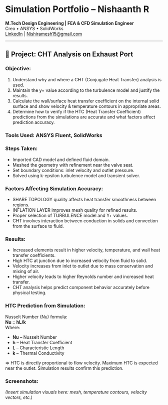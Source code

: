 
# Simulation Portfolio – Nishaanth R

**M.Tech Design Engineering | FEA & CFD Simulation Engineer**  
Creo • ANSYS • SolidWorks  
[LinkedIn](https://linkedin.com/in/nishaanthramesh) | Nishiramesh15@gmail.com  

---

## 🔧 Project: CHT Analysis on Exhaust Port

### **Objective:**
1. Understand why and where a CHT (Conjugate Heat Transfer) analysis is used.
2. Maintain the y+ value according to the turbulence model and justify the results.
3. Calculate the wall/surface heat transfer coefficient on the internal solid surface and show velocity & temperature contours in appropriate areas.
4. Determine how to verify if the HTC (Heat Transfer Coefficient) predictions from the simulations are accurate and what factors affect prediction accuracy.

### **Tools Used:** ANSYS Fluent, SolidWorks

### **Steps Taken:**
- Imported CAD model and defined fluid domain.
- Meshed the geometry with refinement near the valve seat.
- Set boundary conditions: inlet velocity and outlet pressure.
- Solved using k-epsilon turbulence model and transient solver.

### **Factors Affecting Simulation Accuracy:**
- SHARE TOPOLOGY quality affects heat transfer smoothness between regions.
- INFLATION LAYER improves mesh quality for refined results.
- Proper selection of TURBULENCE model and Y+ values.
- CHT involves interaction between conduction in solids and convection from the surface to fluid.

### **Results:**
- Increased elements result in higher velocity, temperature, and wall heat transfer coefficients.
- High HTC at junction due to increased velocity from fluid to solid.
- Velocity increases from inlet to outlet due to mass conservation and mixing of air.
- Higher velocity leads to higher Reynolds number and increased heat transfer.
- CHT analysis helps predict component behavior accurately before physical testing.

### **HTC Prediction from Simulation:**
Nusselt Number (Nu) formula:  
**Nu = hL/k**  
Where:  
- **Nu** – Nusselt Number  
- **h** – Heat Transfer Coefficient  
- **L** – Characteristic Length  
- **k** – Thermal Conductivity  

=> HTC is directly proportional to flow velocity. Maximum HTC is expected near the outlet. Simulation results confirm this prediction.

### **Screenshots:**  
*(Insert simulation visuals here: mesh, temperature contours, velocity vectors, etc.)*
